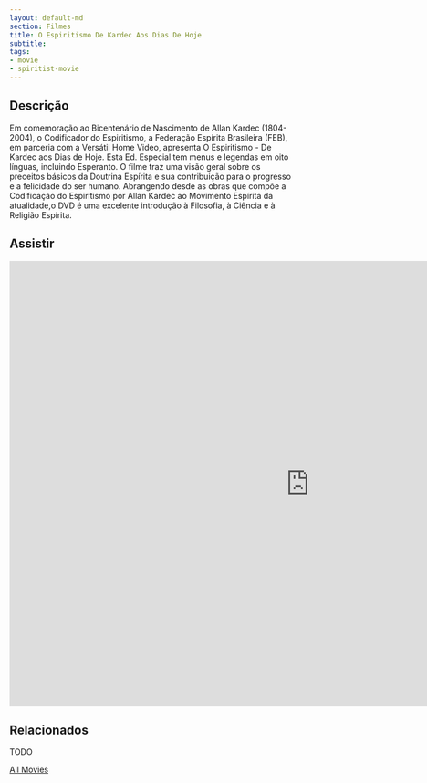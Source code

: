 ```yaml
---
layout: default-md
section: Filmes
title: O Espiritismo De Kardec Aos Dias De Hoje
subtitle: 
tags: 
- movie
- spiritist-movie
---
```


## Descrição
Em comemoração ao Bicentenário de Nascimento de Allan Kardec (1804-2004), o Codificador do Espiritismo, a Federação Espírita Brasileira (FEB), em parceria com a Versátil Home Video, apresenta O Espiritismo - De Kardec aos Dias de Hoje. Esta Ed. Especial tem menus e legendas em oito línguas, incluindo Esperanto. O filme traz uma visão geral sobre os preceitos básicos da Doutrina Espírita e sua contribuição para o progresso e a felicidade do ser humano. Abrangendo desde as obras que compõe a Codificação do Espiritismo por Allan Kardec ao Movimento Espírita da atualidade,o DVD é uma excelente introdução à Filosofia, à Ciência e à Religião Espírita.

## Assistir
<iframe width="1050" height="781" src="https://www.youtube.com/embed/OJyQAqJKTdE" frameborder="0" allow="accelerometer; autoplay; encrypted-media; gyroscope; picture-in-picture" allowfullscreen></iframe>


## Relacionados
TODO


<a href="/movies" class="button">All Movies</a>